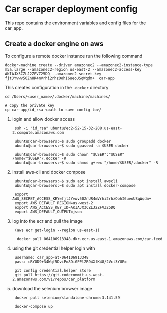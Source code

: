 # Car scraper deployment config
This repo contains the environment variables and config files for the car_app.

## Create a docker engine on aws

To configure a remote docker instance run the following command

    docker-machine create --driver amazonec2 --amazonec2-instance-type m5a.large --amazonec2-region us-east-2 --amazonec2-access-key AKIAJX3CZLJ2ZFVZ25DQ --amazonec2-secret-key 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  car-app

This creates configuration in the ```.docker``` directory

    cd /Users/<user_name>/.docker/machine/machines/

    # copy the private key
    cp car-app/id_rsa <path to save config to>/

1. login and allow docker access

        ssh -i "id_rsa" ubuntu@ec2-52-15-32-208.us-east-2.compute.amazonaws.com

        ubuntu@car-browsers:~$ sudo groupadd docker
        ubuntu@car-browsers:~$ sudo gpasswd -a $USER docker

        ubuntu@car-browsers:~$ sudo chown "$USER":"$USER" /home/"$USER"/.docker -R
        ubuntu@car-browsers:~$ sudo chmod g+rwx "/home/$USER/.docker" -R

2. install aws-cli and docker compose

        ubuntu@car-browsers:~$ sudo apt install awscli
        ubuntu@car-browsers:~$ sudo apt install docker-compose
        
        export AWS_SECRET_ACCESS_KEY=fjtJYvwv50ZnUR4mVrhi2rhzOohI6ueoUSqWqdm+
        export AWS_DEFAULT_REGION=us-west-2
        export AWS_ACCESS_KEY_ID=AKIAJX3CZLJ2ZFVZ25DQ
        export AWS_DEFAULT_OUTPUT=json

3. log into the ecr and pull the image

        (aws ecr get-login --region us-east-1)

         docker pull 064106913348.dkr.ecr.us-east-1.amazonaws.com/car-feed

4. using the git credential helper login with

        username: car_app-at-064106913348
        pass: cRYOD9+34Wqf5DviPm8DiGPPlZR94XfK48/2Vct3YUE=

        git config credential.helper store
        git pull https://git-codecommit.us-west-2.amazonaws.com/v1/repos/car_platform

5. download the selenium browser image

        docker pull selenium/standalone-chrome:3.141.59

        docker-compose up






